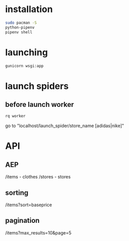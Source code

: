 # installation
```sh
sudo pacman -S
python-pipenv
pipenv shell
```
# launching
```sh
gunicorn wsgi:app
```
# launch spiders
## before launch worker
```sh
rq worker
```
go to "localhost/launch_spider/store_name [adidas|nike]"

# API

## AEP
/items - clothes
/stores - stores

## sorting
/items?sort=baseprice

## pagination
/items?max_results=10&page=5
